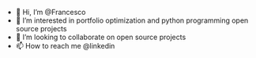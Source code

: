 - 👋 Hi, I’m @Francesco
- 👀 I’m interested in portfolio optimization and python programming open source projects
- 💞️ I’m looking to collaborate on open source projects
- 📫 How to reach me @linkedin

<!---
fardita/fardita is a ✨ special ✨ repository because its `README.md` (this file) appears on your GitHub profile.
You can click the Preview link to take a look at your changes.
--->
